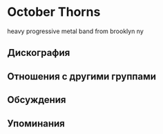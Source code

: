 # October Thorns

heavy progressive metal band from brooklyn ny

## Дискография


## Отношения с другими группами


## Обсуждения


## Упоминания


